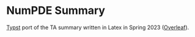 # NumPDE Summary
[Typst](https://typst.app/) port of the TA summary written in Latex in Spring 2023 ([Overleaf](https://www.overleaf.com/5644262547pnpdgpmjjmcj)).
